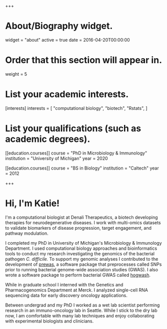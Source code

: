 +++
# About/Biography widget.
widget = "about"
active = true
date = 2016-04-20T00:00:00

# Order that this section will appear in.
weight = 5

# List your academic interests.
[interests]
  interests = [
    "computational biology",
    "biotech",
    "Rstats",
  ]

# List your qualifications (such as academic degrees).
[[education.courses]]
  course = "PhD in Microbiology & Immunology"
  institution = "University of Michigan"
  year = 2020

[[education.courses]]
  course = "BS in Biology"
  institution = "Caltech"
  year = 2012
 
+++

# Hi, I'm Katie!

I'm a computational biologist at Denali Therapeutics, a biotech developing therapies for neurodegenerative diseases. I work with multi-omics datasets to validate biomarkers of disease progression, target engagement, and pathway modulation. 

I completed my PhD in University of Michigan's Microbiology & Immunology Department. I used computational biology approaches and bioinformatics tools to conduct my research investigating the genomics of the bacterial pathogen *C. difficile.* To support my genomic analyses I contributed to the development of [prewas](https://github.com/Snitkin-Lab-Umich/prewas), a software package that preprocesses called SNPs prior to running bacterial genome-wide association studies (GWAS). I also wrote a software package to perform bacterial GWAS called [hogwash](https://github.com/katiesaund/hogwash). 

While in graduate school I interned with the Genetics and Pharmacogenomics Department at Merck. I analyzed single-cell RNA sequencing data for early discovery oncology applications. 

Between undergrad and my PhD I worked as a wet lab scientist performing research in an immuno-oncology lab in Seattle. While I stick to the dry lab now, I am comfortable with many lab techniques and enjoy collaborating with experimental biologists and clinicians. 